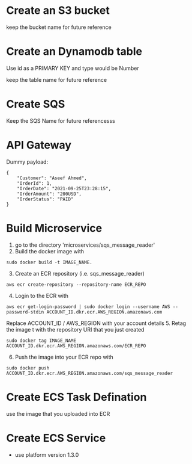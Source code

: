 # Create an S3 bucket
keep the bucket name for future reference

# Create an Dynamodb table
Use id as a PRIMARY KEY and type would be Number

keep the table name for future reference

# Create SQS
Keep the SQS Name for future referencesss

# API Gateway

Dummy payload:

````
{
    "Customer": "Aseef Ahmed",
    "OrderId": 1,
    "OrderDate": "2021-09-25T23:28:15",
    "OrderAmount": "200USD",
    "OrderStatus": "PAID"
}
````

# Build Microservice
1. go to the directory 'microservices/sqs_message_reader'
2. Build the docker image with
````
sudo docker build -t IMAGE_NAME.
````
3. Create an ECR repository (i.e. sqs_message_reader)
````
aws ecr create-repository --repository-name ECR_REPO
````
4. Login to the ECR with
````
aws ecr get-login-password | sudo docker login --username AWS --password-stdin ACCOUNT_ID.dkr.ecr.AWS_REGION.amazonaws.com
````

Replace ACCOUNT_ID / AWS_REGION with your account details
5. Retag the image t with the repository URI that you just created
````
sudo docker tag IMAGE_NAME ACCOUNT_ID.dkr.ecr.AWS_REGION.amazonaws.com/ECR_REPO
````
6. Push the image into your ECR repo with
````
sudo docker push ACCOUNT_ID.dkr.ecr.AWS_REGION.amazonaws.com/sqs_message_reader

````

# Create ECS Task Defination
use the image that you uploaded into ECR

# Create ECS Service
- use platform version 1.3.0

